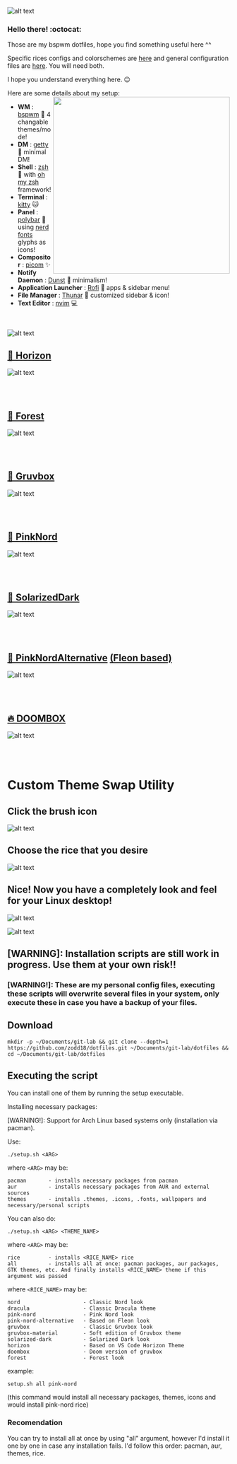 ![alt text](readme-resources/dotfiles_.png)

### Hello there! :octocat:

Those are my bspwm dotfiles, hope you find something useful here ^^

Specific rices configs and colorschemes are [here](https://github.com/zodd18/dotfiles/tree/master/rices) and general configuration files are [here](https://github.com/zodd18/dotfiles/tree/master/shared-config). You will need both.

I hope you understand everything here. :wink:

Here are some details about my setup:
<a href="https://youtu.be/_PTp5mh5_vQ"><img src="readme-resources/cute-rice.webp" alt="" align="right" width="400px"></a>
- **WM**                           : [bspwm](https://github.com/baskerville/bspwm) :art: 4 changable themes/mode!
- **DM**                           : [getty](https://wiki.archlinux.org/index.php/Getty) :blossom: minimal DM!
- **Shell**                        : [zsh](https://wiki.archlinux.org/index.php/zsh) :shell: with [oh my zsh](https://github.com/ohmyzsh/ohmyzsh) framework!
- **Terminal**                     : [kitty](https://github.com/kovidgoyal/kitty) :cat:
- **Panel**                        : [polybar](https://github.com/polybar/polybar) :shaved_ice: using [nerd fonts](https://github.com/ryanoasis/nerd-fonts) glyphs as icons!
- **Compositor**                   : [picom](https://github.com/chjj/compton) :sparkles:
- **Notify Daemon**                : [Dunst](https://wiki.archlinux.org/index.php/Dunst) :leaves: minimalism!
- **Application Launcher**         : [Rofi](https://github.com/davatorium/rofi) :rocket: apps & sidebar menu!
- **File Manager**                 : [Thunar](https://wiki.archlinux.org/index.php/Thunar) :bookmark: customized sidebar & icon!
- **Text Editor**                  : [nvim](https://github.com/neovim/neovim) :computer:

<br/>

![alt text](readme-resources/themes_.png)

## [🍁 Horizon](https://github.com/zodd18/Horizon)
![alt text](https://github.com/zodd18/Horizon/blob/master/screenshot.png) 


<br/><br/>

## [🌲 Forest](https://github.com/zodd18/Forest)
![alt text](https://github.com/zodd18/Forest/blob/master/screenshot.png) 


<br/><br/>

## [🌴 Gruvbox](https://github.com/zodd18/Gruvbox)
![alt text](https://github.com/zodd18/Gruvbox/blob/master/screenshot.png) 


<br/><br/>

## [🌸 PinkNord](https://github.com/zodd18/PinkNord)
![alt text](https://github.com/zodd18/PinkNord/blob/master/screenshot.png) 


<br/><br/>

## [🌊 SolarizedDark](https://github.com/zodd18/SolarizedDark)
![alt text](https://github.com/zodd18/SolarizedDark/blob/master/screenshot.png) 


<br/><br/>

## [🎀 PinkNordAlternative](https://github.com/zodd18/PinkNordAlternative) [(Fleon based)](https://github.com/owl4ce/dotfiles)
![alt text](https://github.com/zodd18/PinkNordAlternative/blob/master/screenshot.png) 


<br/><br/>

## [🔥 DOOMBOX](https://github.com/zodd18/Doombox)
![alt text](https://github.com/zodd18/Doombox/blob/master/screenshot.png) 

<br/><br/>

# Custom Theme Swap Utility

## Click the brush icon
![alt text](./screenshots/brush.jpg)

## Choose the rice that you desire
![alt text](screenshots/theme-swap-showcase.png)

## Nice! Now you have a completely look and feel for your Linux desktop!
![alt text](screenshots/theme-swap-showcase-2.png)


![alt text](readme-resources/scripts_.png)

## [WARNING]: Installation scripts are still work in progress. Use them at your own risk!!
### [WARNING!]: These are my personal config files, executing these scripts will overwrite several files in your system, only execute these in case you have a backup of your files.

## Download
```
mkdir -p ~/Documents/git-lab && git clone --depth=1 https://github.com/zodd18/dotfiles.git ~/Documents/git-lab/dotfiles && cd ~/Documents/git-lab/dotfiles
```

## Executing the script
You can install one of them by running the setup executable.

Installing necessary packages:

[WARNING!]: Support for Arch Linux based systems only (installation via pacman).

Use:

```shell
./setup.sh <ARG> 
```

where 
```<ARG>```
may be:

```
pacman       - installs necessary packages from pacman
aur          - installs necessary packages from AUR and external sources
themes       - installs .themes, .icons, .fonts, wallpapers and necessary/personal scripts
```

You can also do:


```shell
./setup.sh <ARG> <THEME_NAME>
```

where 
```<ARG>```
may be:

```
rice         - installs <RICE_NAME> rice
all          - installs all at once: pacman packages, aur packages, GTK themes, etc. And finally installs <RICE_NAME> theme if this argument was passed
```

where 
```<RICE_NAME>```
may be:

```
nord                    - Classic Nord look
dracula                 - Classic Dracula theme
pink-nord               - Pink Nord look
pink-nord-alternative   - Based on Fleon look
gruvbox                 - Classic Gruvbox look
gruvbox-material        - Soft edition of Gruvbox theme
solarized-dark          - Solarized Dark look
horizon                 - Based on VS Code Horizon Theme
doombox                 - Doom version of gruvbox
forest                  - Forest look
```

example:

```
setup.sh all pink-nord
```
(this command would install all necessary packages, themes, icons and would install pink-nord rice)

### Recomendation
You can try to install all at once by using "all" argument, however I'd install it one by one in case any installation fails. 
I'd follow this order: pacman, aur, themes, rice.
